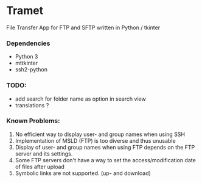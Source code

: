 # Tramet
File Transfer App for FTP and SFTP written in Python / tkinter

### Dependencies
* Python 3
* mttkinter
* ssh2-python

### TODO:
* add search for folder name as option in search view
* translations ?

### Known Problems:
1. No efficient way to display user- and group names when using SSH
2. Implementation of MSLD (FTP) is too diverse and thus unusable
3. Display of user- and group names when using FTP depends on the FTP server and its settings.
4. Some FTP servers don't have a way to set the access/modification date of files after upload
5. Symbolic links are not supported. (up- and download)
